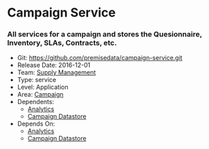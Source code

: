 # Campaign Service
### All services for a campaign and stores the Quesionnaire, Inventory, SLAs, Contracts, etc.
* Git: https://github.com/premisedata/campaign-service.git
* Release Date: 2016-12-01
* Team: [Supply Management](../teams/supply.md)
* Type: service
* Level: Application
* Area: [Campaign](../areas/campaign.png)
* Dependents:
  * [Analytics](analytics-schema.md)
  * [Campaign Datastore](campaign-datastore.md)
* Depends On:
  * [Analytics](analytics-schema.md)
  * [Campaign Datastore](campaign-datastore.md)
